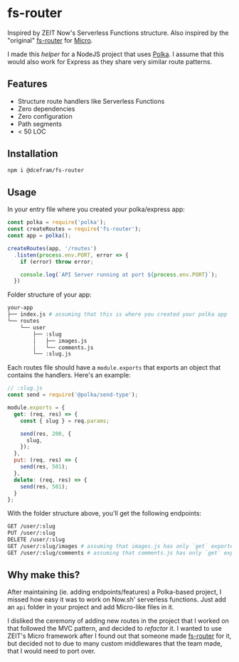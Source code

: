# fs-router

Inspired by ZEIT Now's Serverless Functions structure. Also inspired by the "original" [fs-router](https://github.com/jesseditson/fs-router) for [Micro](https://github.com/zeit/micro).

I made this *helper* for a NodeJS project that uses [Polka](https://github.com/lukeed/polka). I assume that this would also work for Express as they share very similar route patterns.

## Features

- Structure route handlers like Serverless Functions
- Zero dependencies
- Zero configuration
- Path segments
- < 50 LOC

## Installation

```bash
npm i @dcefram/fs-router
```

## Usage

In your entry file where you created your polka/express app:
```javascript
const polka = require('polka');
const createRoutes = require('fs-router');
const app = polka();

createRoutes(app, '/routes')
  .listen(process.env.PORT, error => {
    if (error) throw error;

    console.log(`API Server running at port ${process.env.PORT}`);
  })
```

Folder structure of your app:
```bash
your-app
├── index.js # assuming that this is where you created your polka app
└── routes
    └── user
        ├── :slug
        │   ├── images.js
        │   └── comments.js
        └── :slug.js
```

Each routes file should have a `module.exports` that exports an object that contains the handlers. Here's an example:

```javascript
// :slug.js
const send = require('@polka/send-type');

module.exports = {
  get: (req, res) => {
    const { slug } = req.params;

    send(res, 200, {
      slug,
    });
  },
  put: (req, res) => {
    send(res, 501);
  },
  delete: (req, res) => {
    send(res, 501);
  }
};

```

With the folder structure above, you'll get the following endpoints:
```bash
GET /user/:slug
PUT /user/:slug
DELETE /user/:slug
GET /user/:slug/images # assuming that images.js has only `get` exported
GET /user/:slug/comments # assuming that comments.js has only `get` exported
```

## Why make this?

After maintaining (ie. adding endpoints/features) a Polka-based project, I missed how easy it was to work on Now.sh' serverless functions. Just add an `api` folder in your project and add Micro-like files in it.

I disliked the ceremony of adding new routes in the project that I worked on that followed the MVC pattern, and decided to *refactor* it. I wanted to use ZEIT's Micro framework after I found out that someone made [fs-router](https://github.com/jesseditson/fs-router) for it, but decided not to due to many custom middlewares that the team made, that I would need to port over.
